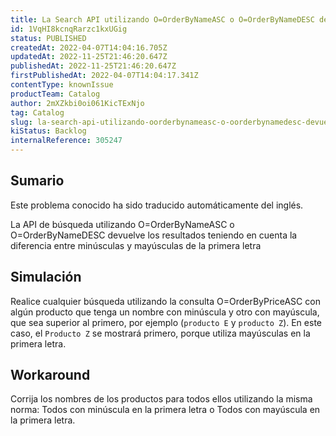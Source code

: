 ```yaml
---
title: La Search API utilizando O=OrderByNameASC o O=OrderByNameDESC devuelve los resultados teniendo en cuenta la diferencia entre minúsculas y mayúsculas de la primera letra
id: 1VqHI8kcnqRarzc1kxUGig
status: PUBLISHED
createdAt: 2022-04-07T14:04:16.705Z
updatedAt: 2022-11-25T21:46:20.647Z
publishedAt: 2022-11-25T21:46:20.647Z
firstPublishedAt: 2022-04-07T14:04:17.341Z
contentType: knownIssue
productTeam: Catalog
author: 2mXZkbi0oi061KicTExNjo
tag: Catalog
slug: la-search-api-utilizando-oorderbynameasc-o-oorderbynamedesc-devuelve-los-resultados-teniendo-en-cuenta-la-diferencia-entre-minusculas-y-mayusculas-de-la-primera-letra
kiStatus: Backlog
internalReference: 305247
---
```


## Sumario

<div class="alert alert-info">
  <p>Este problema conocido ha sido traducido automáticamente del inglés.</p>
</div>


La API de búsqueda utilizando O=OrderByNameASC o O=OrderByNameDESC devuelve los resultados teniendo en cuenta la diferencia entre minúsculas y mayúsculas de la primera letra



## Simulación


Realice cualquier búsqueda utilizando la consulta O=OrderByPriceASC con algún producto que tenga un nombre con minúscula y otro con mayúscula, que sea superior al primero, por ejemplo (`producto E` y `producto Z`).
En este caso, el `Producto Z` se mostrará primero, porque utiliza mayúsculas en la primera letra.



## Workaround


Corrija los nombres de los productos para todos ellos utilizando la misma norma: Todos con minúscula en la primera letra o Todos con mayúscula en la primera letra.

